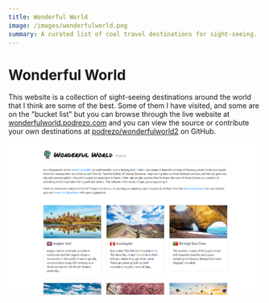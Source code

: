 ```yaml
---
title: Wonderful World
image: /images/wonderfulworld.png
summary: A curated list of cool travel destinations for sight-seeing.
---
```


# Wonderful World

This website is a collection of sight-seeing destinations around the world that I think are some of the best. Some of them I have visited, and some are on the "bucket list" but you can browse through the live website at [wonderfulworld.podrezo.com](https://wonderfulworld.podrezo.com) and you can view the source or contribute your own destinations at [podrezo/wonderfulworld2](https://github.com/podrezo/wonderfulworld2) on GitHub.

![Wonderful World](/images/wonderfulworld.png)
